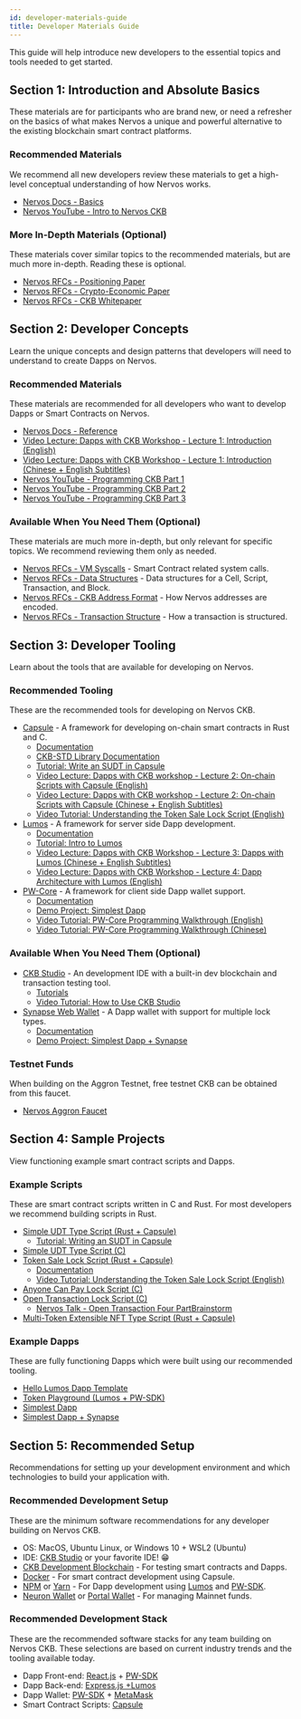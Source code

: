 ```yaml
---
id: developer-materials-guide
title: Developer Materials Guide
---
```


This guide will help introduce new developers to the essential topics and tools needed to get started.

## Section 1: Introduction and Absolute Basics

These materials are for participants who are brand new, or need a refresher on the basics of what makes Nervos a unique and powerful alternative to the existing blockchain smart contract platforms.

### Recommended Materials

We recommend all new developers review these materials to get a high-level conceptual understanding of how Nervos works.

* [Nervos Docs - Basics](https://docs.nervos.org/docs/basics/introduction)
* [Nervos YouTube - Intro to Nervos CKB](https://www.youtube.com/watch?v=3Gl8hNzfigo)

### More In-Depth Materials (Optional)

These materials cover similar topics to the recommended materials, but are much more in-depth. Reading these is optional.

* [Nervos RFCs - Positioning Paper](https://github.com/nervosnetwork/rfcs/blob/master/rfcs/0001-positioning/0001-positioning.md)
* [Nervos RFCs - Crypto-Economic Paper](https://github.com/nervosnetwork/rfcs/blob/master/rfcs/0015-ckb-cryptoeconomics/0015-ckb-cryptoeconomics.md)
* [Nervos RFCs - CKB Whitepaper](https://github.com/nervosnetwork/rfcs/blob/master/rfcs/0002-ckb/0002-ckb.md)

## Section 2: Developer Concepts

Learn the unique concepts and design patterns that developers will need to understand to create Dapps on Nervos.

### Recommended Materials

These materials are recommended for all developers who want to develop Dapps or Smart Contracts on Nervos.

* [Nervos Docs - Reference](https://docs.nervos.org/docs/reference/introduction)
* [Video Lecture: Dapps with CKB Workshop - Lecture 1: Introduction (English)](https://youtu.be/6nYyYikSZj0)
* [Video Lecture: Dapps with CKB Workshop - Lecture 1: Introduction (Chinese + English Subtitles)](https://youtu.be/iVjccs3z5q0)
* [Nervos YouTube - Programming CKB Part 1](https://www.youtube.com/watch?v=HyYXzEIdF90)
* [Nervos YouTube - Programming CKB Part 2](https://www.youtube.com/watch?v=Co-rzOhwuHs)
* [Nervos YouTube - Programming CKB Part 3](https://www.youtube.com/watch?v=13w6Wvu9ff0)

### Available When You Need Them (Optional)

These materials are much more in-depth, but only relevant for specific topics. We recommend reviewing them only as needed.

* [Nervos RFCs - VM Syscalls](https://github.com/nervosnetwork/rfcs/blob/master/rfcs/0009-vm-syscalls/0009-vm-syscalls.md) - Smart Contract related system calls.
* [Nervos RFCs - Data Structures](https://github.com/nervosnetwork/rfcs/blob/master/rfcs/0019-data-structures/0019-data-structures.md) - Data structures for a Cell, Script, Transaction, and Block.
* [Nervos RFCs - CKB Address Format](https://github.com/nervosnetwork/rfcs/blob/master/rfcs/0021-ckb-address-format/0021-ckb-address-format.md) - How Nervos addresses are encoded.
* [Nervos RFCs - Transaction Structure](https://github.com/nervosnetwork/rfcs/blob/master/rfcs/0022-transaction-structure/0022-transaction-structure.md) - How a transaction is structured.

## Section 3: Developer Tooling

Learn about the tools that are available for developing on Nervos.

### Recommended Tooling

These are the recommended tools for developing on Nervos CKB.

* [Capsule](https://github.com/nervosnetwork/capsule) - A framework for developing on-chain smart contracts in Rust and C.
    * [Documentation](https://github.com/nervosnetwork/capsule/wiki)
    * [CKB-STD Library Documentation](https://nervosnetwork.github.io/ckb-std/riscv64imac-unknown-none-elf/doc/ckb_std/index.html)
    * [Tutorial: Write an SUDT in Capsule](https://docs.nervos.org/docs/labs/sudtbycapsule)
    * [Video Lecture: Dapps with CKB workshop - Lecture 2: On-chain Scripts with Capsule (English)](https://www.youtube.com/watch?v=pbnVwVOaJg4)
    * [Video Lecture: Dapps with CKB workshop - Lecture 2: On-chain Scripts with Capsule (Chinese + English Subtitles)](https://youtu.be/NcN3NiBuJbo)
    * [Video Tutorial: Understanding the Token Sale Lock Script (English)](https://youtu.be/ysUbx4FAKlE)
* [Lumos](https://github.com/nervosnetwork/lumos) - A framework for server side Dapp development.
    * [Documentation](https://github.com/nervosnetwork/lumos)
    * [Tutorial: Intro to Lumos](https://docs.nervos.org/docs/labs/lumos-nervosdao)
    * [Video Lecture: Dapps with CKB Workshop - Lecture 3: Dapps with Lumos (Chinese + English Subtitles)](https://youtu.be/TJ2bnSFUpPQ)
    * [Video Lecture: Dapps with CKB Workshop - Lecture 4: Dapp Architecture with Lumos (English)](https://youtu.be/9U23hrzCAiM)
* [PW-Core](https://github.com/lay2dev/pw-core) - A framework for client side Dapp wallet support.
    * [Documentation](https://docs.lay2.dev/)
    * [Demo Project: Simplest Dapp](https://github.com/lay2dev/simplestdapp)
    * [Video Tutorial: PW-Core Programming Walkthrough (English)](https://www.youtube.com/watch?v=E2AYuRaeP9Q)
    * [Video Tutorial: PW-Core Programming Walkthrough (Chinese)](https://www.youtube.com/watch?v=NmMRM4PoE08)

### Available When You Need Them (Optional)

* [CKB Studio](https://www.obsidians.io/) - An development IDE with a built-in dev blockchain and transaction testing tool.
    * [Tutorials](https://medium.com/nervos-ckb-israel/collection-of-ckb-studio-tutorials-9ffd573894)
    * [Video Tutorial: How to Use CKB Studio](https://www.youtube.com/watch?v=lOxXrVIfT2Y)
* [Synapse Web Wallet](https://github.com/rebase-network/synapse-extension) - A Dapp wallet with support for multiple lock types.
    * [Documentation](https://github.com/rebase-network/synapse-extension/tree/master/docs)
    * [Demo Project: Simplest Dapp + Synapse](https://github.com/rebase-network/simplestdapp)

### Testnet Funds

When building on the Aggron Testnet, free testnet CKB can be obtained from this faucet.

* [Nervos Aggron Faucet](https://faucet.nervos.org/)

## Section 4: Sample Projects

View functioning example smart contract scripts and Dapps.

### Example Scripts

These are smart contract scripts written in C and Rust. For most developers we recommend building scripts in Rust.

* [Simple UDT Type Script (Rust + Capsule)](https://github.com/jjyr/my-sudt)
    * [Tutorial: Writing an SUDT in Capsule](https://docs.nervos.org/docs/labs/sudtbycapsule)
* [Simple UDT Type Script (C)](https://github.com/nervosnetwork/ckb-miscellaneous-scripts/blob/master/c/simple_udt.c)
* [Token Sale Lock Script (Rust + Capsule)](https://github.com/jordanmack/token-sale)
    * [Documentation](https://github.com/jordanmack/token-sale/blob/master/README.md)
    * [Video Tutorial: Understanding the Token Sale Lock Script (English)](https://youtu.be/ysUbx4FAKlE)
* [Anyone Can Pay Lock Script (C)](https://github.com/nervosnetwork/ckb-anyone-can-pay/blob/master/c/anyone_can_pay.c)
* [Open Transaction Lock Script (C)](https://github.com/nervosnetwork/ckb-miscellaneous-scripts/blob/master/c/open_transaction.c)
    * [Nervos Talk - Open Transaction Four Part](https://talk.nervos.org/t/open-tx-protocol-brainstorm-1-otx-in-general/4010)[Brainstorm](https://talk.nervos.org/t/open-tx-protocol-brainstorm-1-otx-in-general/4010)
* [Multi-Token Extensible NFT Type Script (Rust + Capsule)](https://github.com/jordanmack/nervos-ckb-nft)

### Example Dapps

These are fully functioning Dapps which were built using our recommended tooling.

* [Hello Lumos Dapp Template](https://github.com/tspoff/hello-lumos)
* [Token Playground (Lumos + PW-SDK)](https://github.com/tspoff/token-playground)
* [Simplest Dapp](https://github.com/lay2dev/simplestdapp)
* [Simplest Dapp + Synapse](https://github.com/rebase-network/simplestdapp)

## Section 5: Recommended Setup

Recommendations for setting up your development environment and which technologies to build your application with.

### Recommended Development Setup

These are the minimum software recommendations for any developer building on Nervos CKB.

* OS: MacOS, Ubuntu Linux, or Windows 10 + WSL2 (Ubuntu)
* IDE: [CKB Studio](https://www.obsidians.io/) or your favorite IDE! 😁
* [CKB Development Blockchain](https://docs.nervos.org/docs/basics/guides/devchain) - For testing smart contracts and Dapps.
* [Docker](https://docs.docker.com/get-docker/) - For smart contract development using Capsule.
* [NPM](https://www.npmjs.com/get-npm) or [Yarn](https://classic.yarnpkg.com/en/docs/install/) - For Dapp development using [Lumos](https://github.com/nervosnetwork/lumos) and [PW-SDK](https://github.com/lay2dev/pw-core).
* [Neuron Wallet](https://github.com/nervosnetwork/neuron/releases) or [Portal Wallet](https://ckb.pw/) - For managing Mainnet funds.

### Recommended Development Stack

These are the recommended software stacks for any team building on Nervos CKB. These selections are based on current industry trends and the tooling available today.

* Dapp Front-end: [React.js](https://reactjs.org/) + [PW-SDK](https://github.com/lay2dev/pw-core)
* Dapp Back-end: [Express.js +](https://expressjs.com/en/starter/installing.html)[Lumos](https://github.com/nervosnetwork/lumos)
* Dapp Wallet: [PW-SDK](https://github.com/lay2dev/pw-core) + [MetaMask](https://metamask.io/)
* Smart Contract Scripts: [Capsule](https://github.com/nervosnetwork/capsule)
